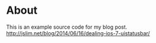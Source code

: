 # About
This is an example source code for my blog post. http://jslim.net/blog/2014/06/16/dealing-ios-7-uistatusbar/
